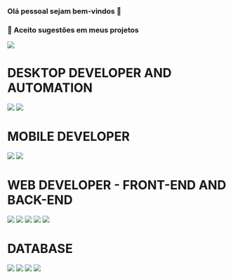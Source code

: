 ### Olá pessoal sejam bem-vindos 👋

<!--
**Felipe500/Felipe500** is a ✨ _special_ ✨ repository because its `README.md` (this file) appears on your GitHub profile.

Here are some ideas to get you started:




-->
### 👯 Aceito sugestões em meus projetos

<div>
<img src="https://hackernoon.com/_next/image?url=https%3A%2F%2Fcdn.hackernoon.com%2Fimages%2Ff2px36fy.gif&w=1920&q=75" > 
</div>


   # DESKTOP DEVELOPER AND AUTOMATION  
 <div>  
   <img src="https://img.shields.io/badge/Python-3776AB?style=for-the-badge&logo=python&logoColor=white" > 
  <img src="https://img.shields.io/badge/Delphi-B22222?style=for-the-badge&logo=delphi&logoColor=white" >
 </div>
 
   # MOBILE DEVELOPER
 <div>  
 <img src="https://img.shields.io/badge/Dart-0175C2?style=for-the-badge&logo=dart&logoColor=white" > 
 <img src="https://img.shields.io/badge/Flutter-02569B?style=for-the-badge&logo=flutter&logoColor=white" >
 </div>

  # WEB DEVELOPER - FRONT-END AND BACK-END
 
 <div>
   <img src="https://img.shields.io/badge/Python-3776AB?style=for-the-badge&logo=python&logoColor=white" > 
  <img src="https://img.shields.io/badge/HTML5-E34F26?style=for-the-badge&logo=html5&logoColor=white" >
  <img src="https://img.shields.io/badge/CSS3-1572B6?style=for-the-badge&logo=css3&logoColor=white" >
  <img src="https://img.shields.io/badge/JavaScript-323330?style=for-the-badge&logo=javascript&logoColor=F7DF1E" > 
  <img src="https://img.shields.io/badge/Django-092E20?style=for-the-badge&logo=django&logoColor=white" > 
 
 </DIV>

 # DATABASE 
 <div>

  <img src="https://img.shields.io/badge/MariaDB-003545?style=for-the-badge&logo=mariadb&logoColor=white" >
  <img src="https://img.shields.io/badge/MySQL-005C84?style=for-the-badge&logo=mysql&logoColor=white" >
  <img src="https://img.shields.io/badge/SQLite-07405E?style=for-the-badge&logo=sqlite&logoColor=white" >
  <img src="https://img.shields.io/badge/PostgreSQL-316192?style=for-the-badge&logo=postgresql&logoColor=white" >

 </div>



  
